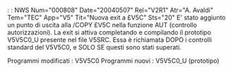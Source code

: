  :  : NWS Num="000808" Date="20040507" Rel="V2R1" Atr="A. Avaldi" Tem="TEC" App="V5" Tit="Nuova exit a £V5C" Sts="20"
E' stato aggiunto un punto di uscita alla /COPY £V5C nella funzione AUT (controllo autorizzazioni).
La exit si attiva completando e compilando il prototipo V5V5C0_U presente nel file V5SRC.
Essa è richiamata DOPO i controlli standard del V5V5C0, e SOLO SE questi sono stati superati.

Programmi modificati :  V5V5C0
Programmi nuovi      :  V5V5C0_U (prototipo)
